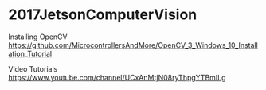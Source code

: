 # 2017JetsonComputerVision

Installing OpenCV
https://github.com/MicrocontrollersAndMore/OpenCV_3_Windows_10_Installation_Tutorial

Video Tutorials
https://www.youtube.com/channel/UCxAnMtjN08ryThpgYTBmILg
